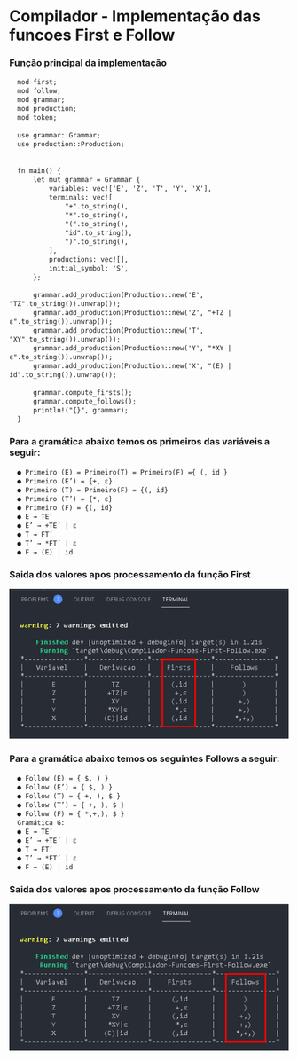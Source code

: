 # Compilador - Implementação das funcoes First e Follow

### Função principal da implementação

      mod first;
      mod follow;
      mod grammar;
      mod production;
      mod token;

      use grammar::Grammar;
      use production::Production;


      fn main() {
          let mut grammar = Grammar {
              variables: vec!['E', 'Z', 'T', 'Y', 'X'],
              terminals: vec![
                  "+".to_string(),
                  "*".to_string(),
                  "(".to_string(),
                  "id".to_string(),
                  ")".to_string(),
              ],
              productions: vec![],
              initial_symbol: 'S',
          };

          grammar.add_production(Production::new('E', "TZ".to_string()).unwrap());
          grammar.add_production(Production::new('Z', "+TZ | ε".to_string()).unwrap());
          grammar.add_production(Production::new('T', "XY".to_string()).unwrap());
          grammar.add_production(Production::new('Y', "*XY | ε".to_string()).unwrap());
          grammar.add_production(Production::new('X', "(E) | id".to_string()).unwrap());

          grammar.compute_firsts();
          grammar.compute_follows();
          println!("{}", grammar);
      }

### Para a gramática abaixo temos os primeiros das variáveis a seguir:

      ● Primeiro (E) = Primeiro(T) = Primeiro(F) ={ (, id }
      ● Primeiro (E’) = {+, ε}
      ● Primeiro (T) = Primeiro(F) = {(, id}
      ● Primeiro (T’) = {*, ε}
      ● Primeiro (F) = {(, id}
      ● E → TE’
      ● E’ → +TE’ | ε
      ● T → FT’
      ● T’ → *FT’ | ε
      ● F → (E) | id

### Saida dos valores apos processamento da função First
![](https://github.com/enivaldoqueiroz/Compilador-Funcoes-First-Follow/blob/main/img/img001.png)

### Para a gramática abaixo temos os seguintes Follows a seguir:
      ● Follow (E) = { $, ) }
      ● Follow (E’) = { $, ) }
      ● Follow (T) = { +, ), $ }
      ● Follow (T’) = { +, ), $ }
      ● Follow (F) = { *,+,), $ }
      Gramática G:
      ● E → TE’
      ● E’ → +TE’ | ε
      ● T → FT’
      ● T’ → *FT’ | ε
      ● F → (E) | id

### Saida dos valores apos processamento da função Follow
![](https://github.com/enivaldoqueiroz/Compilador-Funcoes-First-Follow/blob/main/img/img002.png)
